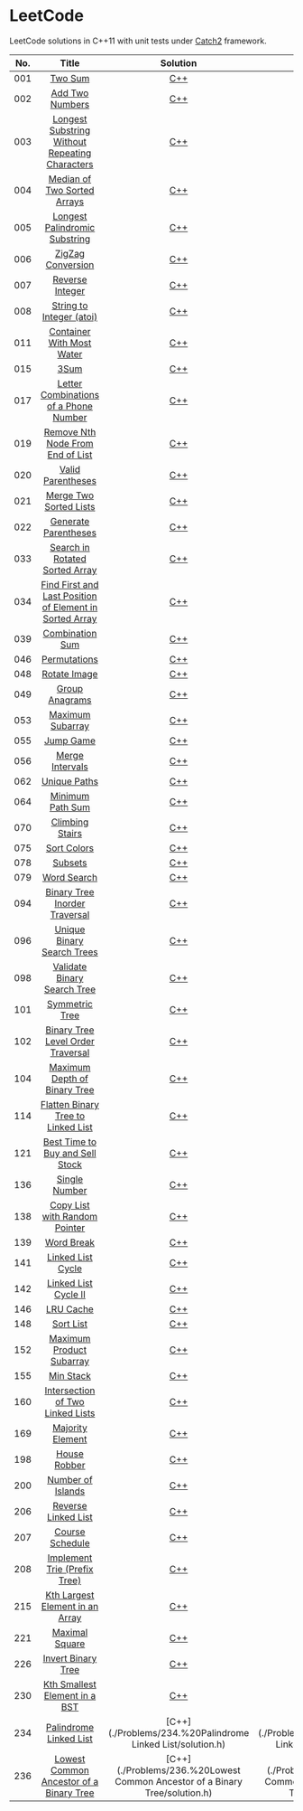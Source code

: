 # LeetCode

LeetCode solutions in C++11 with unit tests under [Catch2](https://github.com/catchorg/Catch2) framework.

| No.  |                            Title                             |                           Solution                           |                             Note                             | Difficulty |
| :--: | :----------------------------------------------------------: | :----------------------------------------------------------: | :----------------------------------------------------------: | :--------: |
| 001  |      [Two Sum](https://leetcode.com/problems/two-sum/)       |        [C++](./Problems/001.%20Two%20Sum/solution.h)         |        [Note](./Problems/001.%20Two%20Sum/README.md)         |    Easy    |
| 002  | [Add Two Numbers](https://leetcode.com/problems/add-two-numbers/) |   [C++](./Problems/002.%20Add%20Two%20Numbers/solution.h)    |   [Note](./Problems/002.%20Add%20Two%20Numbers/README.md)    |   Medium   |
| 003  | [Longest Substring Without Repeating Characters](https://leetcode.com/problems/longest-substring-without-repeating-characters/) | [C++](./Problems/003.%20Longest%20Substring%20Without%20Repeating%20Characters/solution.h) | [Note](./Problems/003.%20Longest%20Substring%20Without%20Repeating%20Characters/README.md) |   Medium   |
| 004  | [Median of Two Sorted Arrays](https://leetcode.com/problems/median-of-two-sorted-arrays/) | [C++](./Problems/004.%20Median%20of%20Two%20Sorted%20Arrays/solution.h) | [Note](./Problems/004.%20Median%20of%20Two%20Sorted%20Arrays/README.md) |    Hard    |
| 005  | [Longest Palindromic Substring](https://leetcode.com/problems/longest-palindromic-substring/) | [C++](./Problems/005.%20Longest%20Palindromic%20Substring/solution.h) | [Note](./Problems/005.%20Longest%20Palindromic%20Substring/README.md) |   Medium   |
| 006  | [ZigZag Conversion](https://leetcode.com/problems/zigzag-conversion/) |   [C++](./Problems/006.%20ZigZag%20Conversion/solution.h)    |   [Note](./Problems/006.%20ZigZag%20Conversion/README.md)    |   Medium   |
| 007  | [Reverse Integer](https://leetcode.com/problems/reverse-integer/) |    [C++](./Problems/007.%20Reverse%20Integer/solution.h)     |    [Note](./Problems/007.%20Reverse%20Integer/README.md)     |    Easy    |
| 008  | [String to Integer (atoi)](https://leetcode.com/problems/string-to-integer-atoi/) | [C++](./Problems/008.%20String%20to%20Integer%20(atoi)/solution.h) | [Note](./Problems/008.%20String%20to%20Integer%20(atoi)/README.md) |   Medium   |
| 011  | [Container With Most Water](https://leetcode.com/problems/container-with-most-water/) | [C++](./Problems/011.%20Container%20With%20Most%20Water/solution.h) | [Note](./Problems/011.%20Container%20With%20Most%20Water/README.md) |   Medium   |
| 015  |         [3Sum](https://leetcode.com/problems/3sum/)          |           [C++](./Problems/015.%203Sum/solution.h)           |           [Note](./Problems/015.%203Sum/README.md)           |   Medium   |
| 017  | [Letter Combinations of a Phone Number](https://leetcode.com/problems/letter-combinations-of-a-phone-number/) | [C++](./Problems/017.%20Letter%20Combinations%20of%20a%20Phone%20Number/solution.h) | [Note](./Problems/017.%20Letter%20Combinations%20of%20a%20Phone%20Number/README.md) |   Medium   |
| 019  | [Remove Nth Node From End of List](https://leetcode.com/problems/remove-nth-node-from-end-of-list/) | [C++](./Problems/019.%20Remove%20Nth%20Node%20From%20End%20of%20List/solution.h) | [Note](./Problems/019.%20Remove%20Nth%20Node%20From%20End%20of%20List/README.md) |   Medium   |
| 020  | [Valid Parentheses](https://leetcode.com/problems/valid-parentheses/) |   [C++](./Problems/020.%20Valid%20Parentheses/solution.h)    |   [Note](./Problems/020.%20Valid%20Parentheses/README.md)    |    Easy    |
| 021  | [Merge Two Sorted Lists](https://leetcode.com/problems/merge-two-sorted-lists/) | [C++](./Problems/021.%20Merge%20Two%20Sorted%20Lists/solution.h) | [Note](./Problems/021.%20Merge%20Two%20Sorted%20Lists/README.md) |    Easy    |
| 022  | [Generate Parentheses](https://leetcode.com/problems/generate-parentheses/) |  [C++](./Problems/022.%20Generate%20Parentheses/solution.h)  |  [Note](./Problems/022.%20Generate%20Parentheses/README.md)  |   Medium   |
| 033  | [Search in Rotated Sorted Array](https://leetcode.com/problems/search-in-rotated-sorted-array/) | [C++](./Problems/033.%20Search%20in%20Rotated%20Sorted%20Array/solution.h) | [Note](./Problems/033.%20Search%20in%20Rotated%20Sorted%20Array/README.md) |   Medium   |
| 034  | [Find First and Last Position of Element in Sorted Array](https://leetcode.com/problems/find-first-and-last-position-of-element-in-sorted-array/) | [C++](./Problems/034.%20Find%20First%20and%20Last%20Position%20of%20Element%20in%20Sorted%20Array/solution.h) | [Note](./Problems/034.%20Find%20First%20and%20Last%20Position%20of%20Element%20in%20Sorted%20Array/README.md) |   Medium   |
| 039  | [Combination Sum](https://leetcode.com/problems/combination-sum/) |    [C++](./Problems/039.%20Combination%20Sum/solution.h)     |    [Note](./Problems/039.%20Combination%20Sum/README.md)     |   Medium   |
| 046  | [Permutations](https://leetcode.com/problems/permutations/)  |       [C++](./Problems/046.%20Permutations/solution.h)       |       [Note](./Problems/046.%20Permutations/README.md)       |   Medium   |
| 048  | [Rotate Image](https://leetcode.com/problems/rotate-image/)  |      [C++](./Problems/048.%20Rotate%20Image/solution.h)      |      [Note](./Problems/048.%20Rotate%20Image/README.md)      |   Medium   |
| 049  | [Group Anagrams](https://leetcode.com/problems/group-anagrams/) |     [C++](./Problems/049.%20Group%20Anagrams/solution.h)     |     [Note](./Problems/049.%20Group%20Anagrams/README.md)     |   Medium   |
| 053  | [Maximum Subarray](https://leetcode.com/problems/maximum-subarray) |    [C++](./Problems/053.%20Maximum%20Subarray/solution.h)    |    [Note](./Problems/053.%20Maximum%20Subarray/README.md)    |    Easy    |
| 055  |    [Jump Game](https://leetcode.com/problems/jump-game/)     |       [C++](./Problems/055.%20Jump%20Game/solution.h)        |       [Note](./Problems/055.%20Jump%20Game/README.md)        |   Medium   |
| 056  | [Merge Intervals](https://leetcode.com/problems/merge-intervals/) |    [C++](./Problems/056.%20Merge%20Intervals/solution.h)     |    [Note](./Problems/056.%20Merge%20Intervals/README.md)     |   Medium   |
| 062  | [Unique Paths](https://leetcode.com/problems/unique-paths/)  |      [C++](./Problems/062.%20Unique%20Paths/solution.h)      |      [Note](./Problems/062.%20Unique%20Paths/README.md)      |   Medium   |
| 064  | [Minimum Path Sum](https://leetcode.com/problems/minimum-path-sum/) |   [C++](./Problems/064.%20Minimum%20Path%20Sum/solution.h)   |   [Note](./Problems/064.%20Minimum%20Path%20Sum/README.md)   |   Medium   |
| 070  | [Climbing Stairs](https://leetcode.com/problems/climbing-stairs/) |    [C++](./Problems/070.%20Climbing%20Stairs/solution.h)     |    [Note](./Problems/070.%20Climbing%20Stairs/README.md)     |    Easy    |
| 075  |  [Sort Colors](https://leetcode.com/problems/sort-colors/)   |      [C++](./Problems/075.%20Sort%20Colors/solution.h)       |      [Note](./Problems/075.%20Sort%20Colors/README.md)       |   Medium   |
| 078  |      [Subsets](https://leetcode.com/problems/subsets/)       |         [C++](./Problems/078.%20Subsets/solution.h)          |         [Note](./Problems/078.%20Subsets/README.md)          |   Medium   |
| 079  |  [Word Search](https://leetcode.com/problems/word-search/)   |      [C++](./Problems/079.%20Word%20Search/solution.h)       |      [Note](./Problems/079.%20Word%20Search/README.md)       |   Medium   |
| 094  | [Binary Tree Inorder Traversal](https://leetcode.com/problems/binary-tree-inorder-traversal/) | [C++](./Problems/094.%20Binary%20Tree%20Inorder%20Traversal/solution.h) | [Note](./Problems/094.%20Binary%20Tree%20Inorder%20Traversal/README.md) |   Medium   |
| 096  | [Unique Binary Search Trees](https://leetcode.com/problems/unique-binary-search-trees/) | [C++](./Problems/096.%20Unique%20Binary%20Search%20Trees/solution.h) | [Note](./Problems/096.%20Unique%20Binary%20Search%20Trees/README.md) |   Medium   |
| 098  | [Validate Binary Search Tree](https://leetcode.com/problems/validate-binary-search-tree/) | [C++](./Problems/098.%20Validate%20Binary%20Search%20Tree/solution.h) | [Note](./Problems/098.%20Validate%20Binary%20Search%20Tree/README.md) |   Medium   |
| 101  | [Symmetric Tree](https://leetcode.com/problems/symmetric-tree/) |     [C++](./Problems/101.%20Symmetric%20Tree/solution.h)     |     [Note](./Problems/101.%20Symmetric%20Tree/README.md)     |    Easy    |
| 102  | [Binary Tree Level Order Traversal](https://leetcode.com/problems/binary-tree-level-order-traversal/) | [C++](./Problems/102.%20Binary%20Tree%20Level%20Order%20Traversal/solution.h) | [Note](./Problems/102.%20Binary%20Tree%20Level%20Order%20Traversal/README.md) |   Medium   |
| 104  | [Maximum Depth of Binary Tree](https://leetcode.com/problems/maximum-depth-of-binary-tree/) | [C++](./Problems/104.%20Maximum%20Depth%20of%20Binary%20Tree/solution.h) | [Note](./Problems/104.%20Maximum%20Depth%20of%20Binary%20Tree/README.md) |    Easy    |
| 114  | [Flatten Binary Tree to Linked List](https://leetcode.com/problems/flatten-binary-tree-to-linked-list/) | [C++](./Problems/114.%20Flatten%20Binary%20Tree%20to%20Linked%20List/solution.h) | [Note](./Problems/114.%20Flatten%20Binary%20Tree%20to%20Linked%20List/README.md) |   Medium   |
| 121  | [Best Time to Buy and Sell Stock](https://leetcode.com/problems/best-time-to-buy-and-sell-stock/) | [C++](./Problems/121.%20Best%20Time%20to%20Buy%20and%20Sell%20Stock/solution.h) | [Note](./Problems/121.%20Best%20Time%20to%20Buy%20and%20Sell%20Stock/README.md) |    Easy    |
| 136  | [Single Number](https://leetcode.com/problems/single-number/) |     [C++](./Problems/136.%20Single%20Number/solution.h)      |     [Note](./Problems/136.%20Single%20Number/README.md)      |    Easy    |
| 138  | [Copy List with Random Pointer](https://leetcode.com/problems/copy-list-with-random-pointer/) | [C++](./Problems/138.%20Copy%20List%20with%20Random%20Pointer/solution.h) | [Note](./Problems/138.%20Copy%20List%20with%20Random%20Pointer/README.md) |   Medium   |
| 139  |   [Word Break](https://leetcode.com/problems/word-break/)    |       [C++](./Problems/139.%20Word%20Break/solution.h)       |       [Note](./Problems/139.%20Word%20Break/README.md)       |   Medium   |
| 141  | [Linked List Cycle](https://leetcode.com/problems/linked-list-cycle/) |  [C++](./Problems/141.%20Linked%20List%20Cycle/solution.h)   |  [Note](./Problems/141.%20Linked%20List%20Cycle/README.md)   |    Easy    |
| 142  | [Linked List Cycle II](https://leetcode.com/problems/linked-list-cycle-ii/) | [C++](./Problems/142.%20Linked%20List%20Cycle%20II/solution.h) | [Note](./Problems/142.%20Linked%20List%20Cycle%20II/README.md) |   Medium   |
| 146  |    [LRU Cache](https://leetcode.com/problems/lru-cache/)     |       [C++](./Problems/146.%20LRU%20Cache/solution.h)        |       [Note](./Problems/146.%20LRU%20Cache/README.md)        |   Medium   |
| 148  |    [Sort List](https://leetcode.com/problems/sort-list/)     |       [C++](./Problems/148.%20Sort%20List/solution.h)        |       [Note](./Problems/148.%20Sort%20List/README.md)        |   Medium   |
| 152  | [Maximum Product Subarray](https://leetcode.com/problems/maximum-product-subarray/) | [C++](./Problems/152.%20Maximum%20Product%20Subarray/solution.h) | [Note](./Problems/152.%20Maximum%20Product%20Subarray/README.md) |   Medium   |
| 155  |    [Min Stack](https://leetcode.com/problems/min-stack/)     |       [C++](./Problems/155.%20Min%20Stack/solution.h)        |       [Note](./Problems/155.%20Min%20Stack/README.md)        |    Easy    |
| 160  | [Intersection of Two Linked Lists](https://leetcode.com/problems/intersection-of-two-linked-lists/) | [C++](./Problems/160.%20Intersection%20of%20Two%20Linked%20Lists/solution.h) | [Note](./Problems/160.%20Intersection%20of%20Two%20Linked%20Lists/README.md) |    Easy    |
| 169  | [Majority Element](https://leetcode.com/problems/majority-element/) |    [C++](./Problems/169.%20Majority%20Element/solution.h)    |    [Note](./Problems/169.%20Majority%20Element/README.md)    |    Easy    |
| 198  |  [House Robber](https://leetcode.com/problems/house-robber)  |      [C++](./Problems/198.%20House%20Robber/solution.h)      |      [Note](./Problems/198.%20House%20Robber/README.md)      |    Easy    |
| 200  | [Number of Islands](https://leetcode.com/problems/number-of-islands) |  [C++](./Problems/200.%20Number%20of%20Islands/solution.h)   |  [Note](./Problems/200.%20Number%20of%20Islands/README.md)   |   Medium   |
| 206  | [Reverse Linked List](https://leetcode.com/problems/reverse-linked-list) | [C++](./Problems/206.%20Reverse%20Linked%20List/solution.h)  | [Note](./Problems/206.%20Reverse%20Linked%20List/README.md)  |    Easy    |
| 207  | [Course Schedule](https://leetcode.com/problems/course-schedule) |    [C++](./Problems/207.%20Course%20Schedule/solution.h)     |    [Note](./Problems/207.%20Course%20Schedule/README.md)     |   Medium   |
| 208  | [Implement Trie (Prefix Tree)](https://leetcode.com/problems/implement-trie-prefix-tree) | [C++](./Problems/208.%20Implement%20Trie%20(Prefix%20Tree)/solution.h) | [Note](./Problems/208.%20Implement%20Trie%20(Prefix%20Tree)/README.md) |   Medium   |
| 215  | [Kth Largest Element in an Array](https://leetcode.com/problems/kth-largest-element-in-an-array) | [C++](./Problems/215.%20Kth%20Largest%20Element%20in%20an%20Array/solution.h) | [Note](./Problems/215.%20Kth%20Largest%20Element%20in%20an%20Array/README.md) |   Medium   |
| 221  | [Maximal Square](https://leetcode.com/problems/maximal-square) |     [C++](./Problems/221.%20Maximal%20Square/solution.h)     |     [Note](./Problems/221.%20Maximal%20Square/README.md)     |   Medium   |
| 226  | [Invert Binary Tree](https://leetcode.com/problems/invert-binary-tree) |  [C++](./Problems/226.%20Invert%20Binary%20Tree/solution.h)  |  [Note](./Problems/226.%20Invert%20Binary%20Tree/README.md)  |    Easy    |
| 230  | [Kth Smallest Element in a BST](https://leetcode.com/problems/kth-smallest-element-in-a-bst) | [C++](./Problems/230.%20Kth%20Smallest%20Element%20in%20a%20BST/solution.h) | [Note](./Problems/230.%20Kth%20Smallest%20Element%20in%20a%20BST/README.md) |   Medium   |
| 234  | [Palindrome Linked List](https://leetcode.com/problems/palindrome-linked-list) |  [C++](./Problems/234.%20Palindrome Linked List/solution.h)  |  [Note](./Problems/234.%20Palindrome Linked List/README.md)  |    Easy    |
| 236  | [Lowest Common Ancestor of a Binary Tree](https://leetcode.com/problems/lowest-common-ancestor-of-a-binary-tree) | [C++](./Problems/236.%20Lowest Common Ancestor of a Binary Tree/solution.h) | [Note](./Problems/236.%20Lowest Common Ancestor of a Binary Tree/README.md) |   Medium   |





